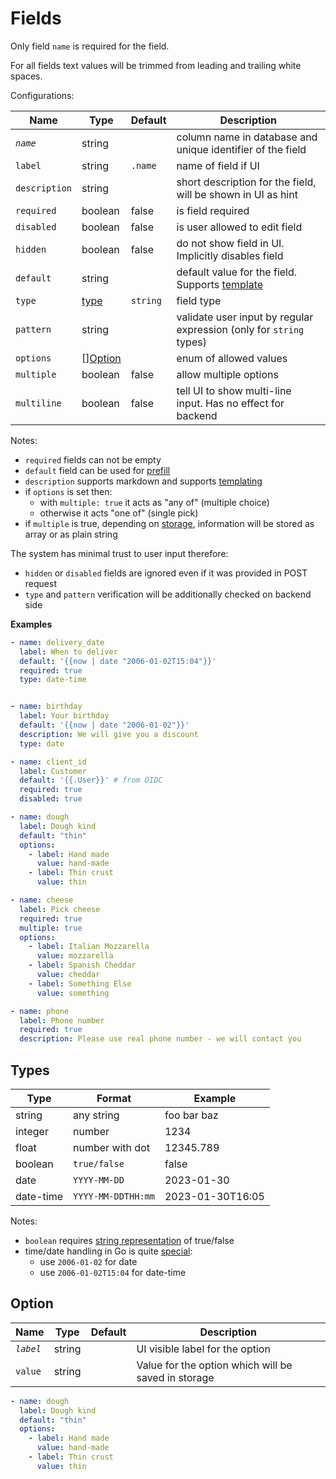 # Fields

Only field `name` is required for the field.

For all fields text values will be trimmed from leading and trailing white spaces.

Configurations:

| Name          | Type                | Default  | Description                                                         |
|---------------|---------------------|----------|---------------------------------------------------------------------|
| *`name`*      | string              |          | column name in database and unique identifier of the field          |
| `label`       | string              | `.name`  | name of field if UI                                                 |
| `description` | string              |          | short description for the field, will be shown in UI as hint        |
| `required`    | boolean             | false    | is field required                                                   |
| `disabled`    | boolean             | false    | is user allowed to edit field                                       |
| `hidden`      | boolean             | false    | do not show field in UI. Implicitly disables field                  |
| `default`     | string              |          | default value for the field. Supports [template](template.md)       |
| `type`        | [type](#types)      | `string` | field type                                                          |
| `pattern`     | string              |          | validate user input by regular expression (only for `string` types) |
| `options`     | [][Option](#option) |          | enum of allowed values                                              |
| `multiple`    | boolean             | false    | allow multiple options                                              |
| `multiline`   | boolean             | false    | tell UI to show multi-line input. Has no effect for backend         |

Notes:

- `required` fields can not be empty
- `default` field can be used for [prefill](prefill.md)
- `description` supports markdown and supports [templating](template.md#context-for-defaults)
- if `options` is set then:
    - with `multiple: true` it acts as "any of" (multiple choice)
    - otherwise it acts "one of" (single pick)
- if `multiple` is true, depending on [storage](stores.md), information will be stored as array or as plain string

The system has minimal trust to user input therefore:

- `hidden` or `disabled` fields are ignored even if it was provided in POST request
- `type` and `pattern` verification will be additionally checked on backend side


**Examples**

```yaml
- name: delivery_date
  label: When to deliver
  default: '{{now | date "2006-01-02T15:04"}}'
  required: true
  type: date-time


- name: birthday
  label: Your birthday
  default: '{{now | date "2006-01-02"}}'
  description: We will give you a discount
  type: date

- name: client_id
  label: Customer
  default: '{{.User}}' # from OIDC
  required: true
  disabled: true

- name: dough
  label: Dough kind
  default: "thin"
  options:
    - label: Hand made
      value: hand-made
    - label: Thin crust
      value: thin

- name: cheese
  label: Pick cheese
  required: true
  multiple: true
  options:
    - label: Italian Mozzarella
      value: mozzarella
    - label: Spanish Cheddar
      value: cheddar
    - label: Something Else
      value: something

- name: phone
  label: Phone number
  required: true
  description: Please use real phone number - we will contact you
```


## Types

| Type      | Format             | Example          |
|-----------|--------------------|------------------|
| string    | any string         | foo bar baz      | 
| integer   | number             | 1234             |
| float     | number with dot    | 12345.789        |
| boolean   | `true/false`       | false            |
| date      | `YYYY-MM-DD`       | 2023-01-30       |
| date-time | `YYYY-MM-DDTHH:mm` | 2023-01-30T16:05 |

Notes:

- `boolean` requires [string representation](https://pkg.go.dev/strconv#ParseBool) of true/false
- time/date handling in Go is quite [special](https://pkg.go.dev/time#pkg-constants):
    - use `2006-01-02` for date
    - use `2006-01-02T15:04` for date-time

## Option

| Name      | Type   | Default | Description                                         |
|-----------|--------|---------|-----------------------------------------------------|
| *`label`* | string |         | UI visible label for the option                     |
| `value`   | string |         | Value for the option which will be saved in storage |

```yaml
- name: dough
  label: Dough kind
  default: "thin"
  options:
    - label: Hand made
      value: hand-made
    - label: Thin crust
      value: thin
```